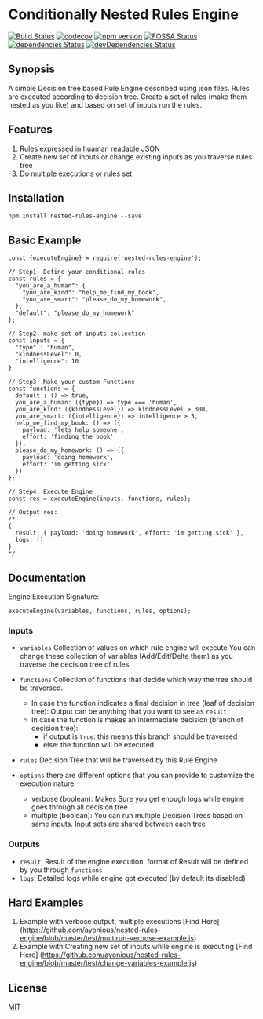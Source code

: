 # Conditionally Nested Rules Engine

[![Build Status](https://travis-ci.org/ayonious/nested-rules-engine.svg?branch=master)](https://travis-ci.org/ayonious/nested-rules-engine)
[![codecov](https://codecov.io/gh/ayonious/nested-rules-engine/branch/master/graph/badge.svg)](https://codecov.io/gh/ayonious/nested-rules-engine)
[![npm version](https://badge.fury.io/js/nested-rules-engine.svg)](https://badge.fury.io/js/nested-rules-engine)
[![FOSSA Status](https://app.fossa.io/api/projects/git%2Bgithub.com%2Fayonious%2Fnested-rules-engine.svg?type=shield)](https://app.fossa.io/projects/git%2Bgithub.com%2Fayonious%2Fnested-rules-engine?ref=badge_shield)
[![dependencies Status](https://david-dm.org/ayonious/nested-rules-engine/status.svg)](https://david-dm.org/ayonious/nested-rules-engine)
[![devDependencies Status](https://david-dm.org/ayonious/nested-rules-engine/dev-status.svg)](https://david-dm.org/ayonious/nested-rules-engine?type=dev)

## Synopsis
A simple Decision tree based Rule Engine described using json files. Rules are executed according to decision tree. Create a set of rules (make them nested as you like) and based on set of inputs run the rules.

## Features
1. Rules expressed in huaman readable JSON
2. Create new set of inputs or change existing inputs as you traverse rules tree
3. Do multiple executions or rules set

## Installation
```
npm install nested-rules-engine --save
```

## Basic Example
```
const {executeEngine} = require('nested-rules-engine');

// Step1: Define your conditional rules
const rules = {
  "you_are_a_human": {
    "you_are_kind": "help_me_find_my_book",
    "you_are_smart": "please_do_my_homework",
  },
  "default": "please_do_my_homework"
};

// Step2: make set of inputs collection
const inputs = {
  "type" : "human",
  "kindnessLevel": 0,
  "intelligence": 10
}

// Step3: Make your custom Functions
const functions = {
  default : () => true,
  you_are_a_human: ({type}) => type === 'human',
  you_are_kind: ({kindnessLevel}) => kindnessLevel > 300,
  you_are_smart: ({intelligence}) => intelligence > 5,
  help_me_find_my_book: () => ({
    payload: 'lets help someone',
    effort: 'finding the book'
  }),
  please_do_my_homework: () => ({
    payload: 'doing homework',
    effort: 'im getting sick'
  })
};

// Step4: Execute Engine
const res = executeEngine(inputs, functions, rules);

// Output res:
/* 
{ 
  result: { payload: 'doing homework', effort: 'im getting sick' },
  logs: [] 
}
*/
```


## Documentation
Engine Execution Signature: 
```
executeEngine(variables, functions, rules, options);
```

### Inputs 

* `variables`  Collection of values on which rule engine will execute
You can change these collection of variables (Add/Edit/Delte them) as you traverse the decision tree of rules.

* `functions`  Collection of functions that decide which way the tree should be traversed.

    * In case the function indicates a final decision in tree (leaf of decision tree): Output can be anything that you want to see as `result`
    * In case the function is makes an intermediate decision (branch of decision tree): 
        * if output is `true`: this means this branch should be traversed
        * else: the function will be executed

* `rules`  Decision Tree that will be traversed by this Rule Engine

* `options` there are different options that you can provide to customize the execution nature
    * verbose (boolean): Makes Sure you get enough logs while engine goes through all decision tree
    * multiple (boolean): You can run multiple Decision Trees based on same inputs. Input sets are shared between each tree

### Outputs
* `result`: Result of the engine execution. format of Result will be defined by you through `functions`
* `logs`: Detailed logs while engine got executed (by default its disabled)

## Hard Examples
1. Example with verbose output, multiple executions [Find Here] (https://github.com/ayonious/nested-rules-engine/blob/master/test/multirun-verbose-example.js)
2. Example with Creating new set of inputs while engine is executing [Find Here] (https://github.com/ayonious/nested-rules-engine/blob/master/test/change-variables-example.js)

## License
[MIT](https://github.com/ayonious/nested-rules-engine/blob/master/LICENSE)
